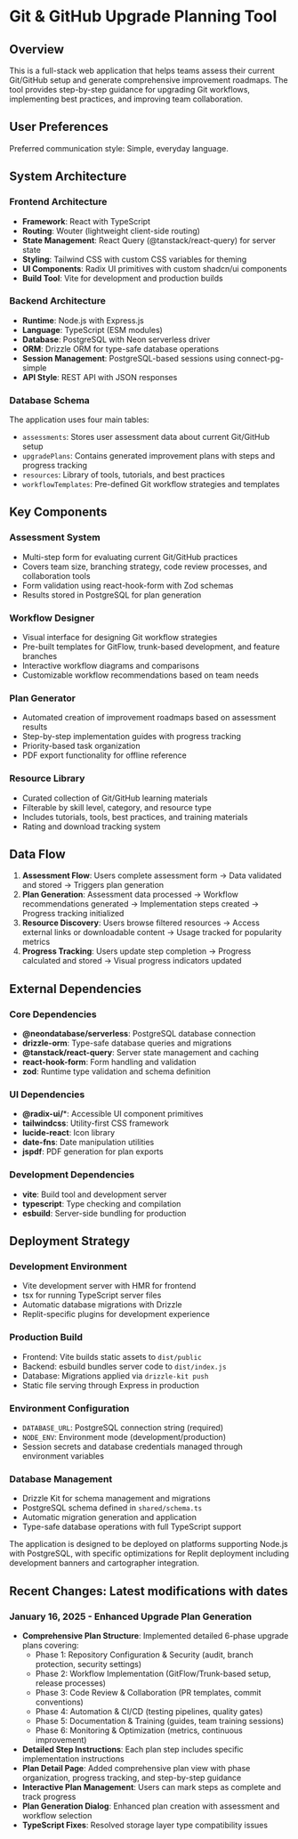 # Git & GitHub Upgrade Planning Tool

## Overview

This is a full-stack web application that helps teams assess their current Git/GitHub setup and generate comprehensive improvement roadmaps. The tool provides step-by-step guidance for upgrading Git workflows, implementing best practices, and improving team collaboration.

## User Preferences

Preferred communication style: Simple, everyday language.

## System Architecture

### Frontend Architecture
- **Framework**: React with TypeScript
- **Routing**: Wouter (lightweight client-side routing)
- **State Management**: React Query (@tanstack/react-query) for server state
- **Styling**: Tailwind CSS with custom CSS variables for theming
- **UI Components**: Radix UI primitives with custom shadcn/ui components
- **Build Tool**: Vite for development and production builds

### Backend Architecture
- **Runtime**: Node.js with Express.js
- **Language**: TypeScript (ESM modules)
- **Database**: PostgreSQL with Neon serverless driver
- **ORM**: Drizzle ORM for type-safe database operations
- **Session Management**: PostgreSQL-based sessions using connect-pg-simple
- **API Style**: REST API with JSON responses

### Database Schema
The application uses four main tables:
- `assessments`: Stores user assessment data about current Git/GitHub setup
- `upgradePlans`: Contains generated improvement plans with steps and progress tracking
- `resources`: Library of tools, tutorials, and best practices
- `workflowTemplates`: Pre-defined Git workflow strategies and templates

## Key Components

### Assessment System
- Multi-step form for evaluating current Git/GitHub practices
- Covers team size, branching strategy, code review processes, and collaboration tools
- Form validation using react-hook-form with Zod schemas
- Results stored in PostgreSQL for plan generation

### Workflow Designer
- Visual interface for designing Git workflow strategies
- Pre-built templates for GitFlow, trunk-based development, and feature branches
- Interactive workflow diagrams and comparisons
- Customizable workflow recommendations based on team needs

### Plan Generator
- Automated creation of improvement roadmaps based on assessment results
- Step-by-step implementation guides with progress tracking
- Priority-based task organization
- PDF export functionality for offline reference

### Resource Library
- Curated collection of Git/GitHub learning materials
- Filterable by skill level, category, and resource type
- Includes tutorials, tools, best practices, and training materials
- Rating and download tracking system

## Data Flow

1. **Assessment Flow**: Users complete assessment form → Data validated and stored → Triggers plan generation
2. **Plan Generation**: Assessment data processed → Workflow recommendations generated → Implementation steps created → Progress tracking initialized
3. **Resource Discovery**: Users browse filtered resources → Access external links or downloadable content → Usage tracked for popularity metrics
4. **Progress Tracking**: Users update step completion → Progress calculated and stored → Visual progress indicators updated

## External Dependencies

### Core Dependencies
- **@neondatabase/serverless**: PostgreSQL database connection
- **drizzle-orm**: Type-safe database queries and migrations
- **@tanstack/react-query**: Server state management and caching
- **react-hook-form**: Form handling and validation
- **zod**: Runtime type validation and schema definition

### UI Dependencies
- **@radix-ui/***: Accessible UI component primitives
- **tailwindcss**: Utility-first CSS framework
- **lucide-react**: Icon library
- **date-fns**: Date manipulation utilities
- **jspdf**: PDF generation for plan exports

### Development Dependencies
- **vite**: Build tool and development server
- **typescript**: Type checking and compilation
- **esbuild**: Server-side bundling for production

## Deployment Strategy

### Development Environment
- Vite development server with HMR for frontend
- tsx for running TypeScript server files
- Automatic database migrations with Drizzle
- Replit-specific plugins for development experience

### Production Build
- Frontend: Vite builds static assets to `dist/public`
- Backend: esbuild bundles server code to `dist/index.js`
- Database: Migrations applied via `drizzle-kit push`
- Static file serving through Express in production

### Environment Configuration
- `DATABASE_URL`: PostgreSQL connection string (required)
- `NODE_ENV`: Environment mode (development/production)
- Session secrets and database credentials managed through environment variables

### Database Management
- Drizzle Kit for schema management and migrations
- PostgreSQL schema defined in `shared/schema.ts`
- Automatic migration generation and application
- Type-safe database operations with full TypeScript support

The application is designed to be deployed on platforms supporting Node.js with PostgreSQL, with specific optimizations for Replit deployment including development banners and cartographer integration.

## Recent Changes: Latest modifications with dates

### January 16, 2025 - Enhanced Upgrade Plan Generation
- **Comprehensive Plan Structure**: Implemented detailed 6-phase upgrade plans covering:
  - Phase 1: Repository Configuration & Security (audit, branch protection, security settings)
  - Phase 2: Workflow Implementation (GitFlow/Trunk-based setup, release processes)
  - Phase 3: Code Review & Collaboration (PR templates, commit conventions)
  - Phase 4: Automation & CI/CD (testing pipelines, quality gates)
  - Phase 5: Documentation & Training (guides, team training sessions)
  - Phase 6: Monitoring & Optimization (metrics, continuous improvement)
- **Detailed Step Instructions**: Each plan step includes specific implementation instructions
- **Plan Detail Page**: Added comprehensive plan view with phase organization, progress tracking, and step-by-step guidance
- **Interactive Plan Management**: Users can mark steps as complete and track progress
- **Plan Generation Dialog**: Enhanced plan creation with assessment and workflow selection
- **TypeScript Fixes**: Resolved storage layer type compatibility issues